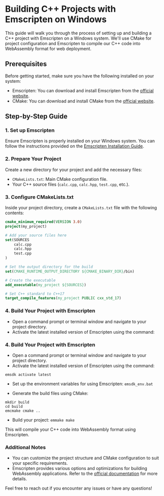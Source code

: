 # Building C++ Projects with Emscripten on Windows

This guide will walk you through the process of setting up and building a C++ project with Emscripten on a Windows system. We'll use CMake for project configuration and Emscripten to compile our C++ code into WebAssembly format for web deployment.

## Prerequisites

Before getting started, make sure you have the following installed on your system:

- Emscripten: You can download and install Emscripten from the [official website](https://emscripten.org/docs/getting_started/downloads.html).
- CMake: You can download and install CMake from the [official website](https://cmake.org/download/).

## Step-by-Step Guide

### 1. Set up Emscripten

Ensure Emscripten is properly installed on your Windows system. You can follow the instructions provided on the [Emscripten Installation Guide](https://emscripten.org/docs/getting_started/downloads.html).

### 2. Prepare Your Project

Create a new directory for your project and add the necessary files:

- `CMakeLists.txt`: Main CMake configuration file.
- Your C++ source files (`calc.cpp`, `calc.hpp`, `test.cpp`, etc.).

### 3. Configure CMakeLists.txt

Inside your project directory, create a `CMakeLists.txt` file with the following contents:

```cmake
cmake_minimum_required(VERSION 3.0)
project(my_project)

# Add your source files here
set(SOURCES
    calc.cpp
    calc.hpp
    test.cpp
)

# Set the output directory for the build
set(CMAKE_RUNTIME_OUTPUT_DIRECTORY ${CMAKE_BINARY_DIR}/bin)

# Create the executable
add_executable(my_project ${SOURCES})

# Set C++ standard to C++17
target_compile_features(my_project PUBLIC cxx_std_17)
```

### 4. Build Your Project with Emscripten

- Open a command prompt or terminal window and navigate to your project directory.
- Activate the latest installed version of Emscripten using the command:


### 4. Build Your Project with Emscripten

- Open a command prompt or terminal window and navigate to your project directory.
- Activate the latest installed version of Emscripten using the command:

`emsdk activate latest`


- Set up the environment variables for using Emscripten:
`emsdk_env.bat`



- Generate the build files using CMake:
```
mkdir build
cd build
emcmake cmake ..
```


- Build your project:
`emmake make`



This will compile your C++ code into WebAssembly format using Emscripten.

### Additional Notes

- You can customize the project structure and CMake configuration to suit your specific requirements.
- Emscripten provides various options and optimizations for building WebAssembly applications. Refer to the [official documentation](https://emscripten.org/docs/) for more details.

Feel free to reach out if you encounter any issues or have any questions!





